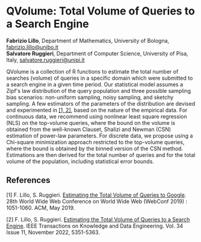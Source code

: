 # QVolume: Total Volume of Queries to a Search Engine
**Fabrizio Lillo**, Department  of  Mathematics,  University  of  Bologna, fabrizio.lillo@unibo.it  
**Salvatore Ruggieri**, Department of Computer Science, University of Pisa, Italy, salvatore.ruggieri@unipi.it

QVolume is a collection of R functions to estimate the total number of searches (volume) of queries in a specific domain which were submitted to a search engine in a given time period. Our statistical model assumes a Zipf's law distribution of the query population and three possible sampling bias scenarios: non-uniform sampling, noisy sampling, and sketchy sampling. A few estimators of the parameters of the distribution are devised and experimented in [[1, 2]](#references), based on the nature of the empirical data. For continuous data, we recommend using nonlinear least square regression (NLS) on the top-volume queries, where the bound on the volume is obtained from the well-known Clauset, Shalizi and Newman (CSN) estimation of power-law parameters. For discrete data, we propose using a Chi-square minimization approach restricted to the top-volume queries, where the bound is obtained by the binned version of the CSN method. Estimations are then derived for the total number of queries and for the total volume of the population, including statistical error bounds. 

## References

[1] F. Lillo, S. Ruggieri. [Estimating the Total Volume of Queries to Google](http://pages.di.unipi.it/ruggieri/Papers/www2019.pdf). 28th World Wide Web Conference on World Wide Web (WebConf 2019) : 1051-1060. ACM, May 2019.

[2] F. Lillo, S. Ruggieri. [Estimating the Total Volume of Queries to a Search Engine](https://arxiv.org/abs/2101.09807). IEEE Transactions on Knowledge and Data Engineering. Vol. 34 Issue 11, November 2022, 5351-5363.
